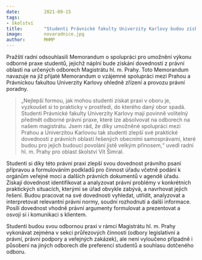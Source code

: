 ```yaml
---
date:         2021-09-15
tags:         
- školství
title:        "Studenti Právnické fakulty Univerzity Karlovy budou získávat praktické zkušenosti na magistrátních odborech"
image: 	      novaradnice.jpg
author:       MHMP
---
```


Pražští radní odsouhlasili Memorandum o spolupráci pro umožnění výkonu odborné praxe studentů, jejichž náplní bude získání dovedností z právní oblasti na určených odborech Magistrátu hl. m. Prahy. Toto Memorandum navazuje na již přijaté Memorandum o vzájemné spolupráci mezi Prahou a Právnickou fakultou Univerzity Karlovy ohledně zřízení a provozu právní poradny. 

> „Nejlepší formou, jak mohou studenti získat praxi v oboru je, vyzkoušet si to prakticky v prostředí, do kterého daný obor spadá. Studenti Právnické fakulty Univerzity Karlovy mají povinně volitelný předmět odborné právní praxe, které lze absolvovat na odborech na našem  magistrátu. Jsem rád, že díky umožněné spolupráci mezi Prahou a Univerzitou Karlovou tak studenti zlepší své praktické dovednosti z právních oblastí řešených obecními samosprávami, které budou pro jejich budoucí povolání jistě velkým přínosem,“ uvedl radní hl. m. Prahy pro oblast školství Vít Šimral. 

Studenti si díky této právní praxi zlepší svou dovednost právního psaní přípravou a formulováním podkladů pro činnost úřadu včetně podání k orgánům veřejné moci a dalších právních dokumentů v agendě úřadu. Získají dovednost identifikovat a analyzovat právní problémy v konkrétních praktických situacích, kterými se úřad obvykle zabývá, a navrhovat jejich řešení. Budou pracovat na své dovednosti vyhledat, utřídit, analyzovat a interpretovat relevantní právní normy, soudní rozhodnutí a další informace. Posílí dovednost vhodně právní argumenty formulovat a prezentovat a osvojí si i komunikaci s klientem.

Studenti budou svou odbornou praxi v rámci Magistrátu hl. m. Prahy vykonávat zejména v sekci průřezových činností (odbory legislativní a právní, právní podpory a veřejných zakázek), ale není vyloučeno případně i působení na jiných odborech dle preferencí studentů a souhlasu dotčeného odboru.
